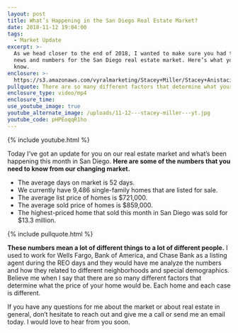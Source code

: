 ```yaml
---
layout: post
title: What’s Happening in the San Diego Real Estate Market?
date: 2018-11-12 19:04:00
tags:
  - Market Update
excerpt: >-
  As we head closer to the end of 2018, I wanted to make sure you had the latest
  news and numbers for the San Diego real estate market. Here’s what you need to
  know.
enclosure: >-
  https://s3.amazonaws.com/vyralmarketing/Stacey+Miller/Stacey+Anistacia+Miller-+Whats+Happening+in+the+San+Diego+Real+Estate+Market%253F.mp4
pullquote: There are so many different factors that determine what your home is worth.
enclosure_type: video/mp4
enclosure_time:
use_youtube_image: true
youtube_alternate_image: /uploads/11-12---stacey-miller---yt.jpg
youtube_code: pHPEoqqR1ho
---
```


{% include youtube.html %}

Today I’ve got an update for you on our real estate market and what’s been happening this month in San Diego. **Here are some of the numbers that you need to know from our changing market.**

* The average days on market is 52 days.
* We currently have 9,486 single-family homes that are listed for sale.
* The average list price of homes is $721,000.
* The average sold price of homes is $859,000.
* The highest-priced home that sold this month in San Diego was sold for $13.3 million.

{% include pullquote.html %}

**These numbers mean a lot of different things to a lot of different people.** I used to work for Wells Fargo, Bank of America, and Chase Bank as a listing agent during the REO days and they would have me analyze the numbers and how they related to different neighborhoods and special demographics. Believe me when I say that there are so many different factors that determine what the price of your home would be. Each home and each case is different.

If you have any questions for me about the market or about real estate in general, don’t hesitate to reach out and give me a call or send me an email today. I would love to hear from you soon.